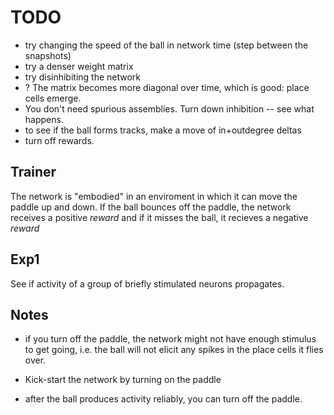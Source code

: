 # TODO

- try changing the speed of the ball in network time (step between the snapshots)
- try a denser weight matrix
- try disinhibiting the network
- ? The matrix becomes more diagonal over time, which is good: place cells emerge.
- You don't need spurious assemblies. Turn down inhibition -- see what happens.
- to see if the ball forms tracks, make a move of in+outdegree deltas
- turn off rewards.

## Trainer
The network is "embodied" in an enviroment in which it can move the paddle up and down. If the ball bounces off the paddle, the network receives a positive _reward_ and if it misses the ball, it recieves a negative _reward_

## Exp1
See if activity of a group of briefly stimulated neurons propagates.

## Notes
- if you turn off the paddle, the network might not have enough stimulus to get going, i.e. the ball will not elicit any spikes in the place cells it flies over.

- Kick-start the network by turning on the paddle
- after the ball produces activity reliably, you can turn off the paddle.
